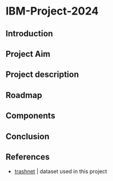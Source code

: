 # IBM-Project-2024

## Introduction

## Project Aim

## Project description

## Roadmap

## Components

## Conclusion

## References
- [trashnet](https://github.com/garythung/trashnet) | dataset used in this project
